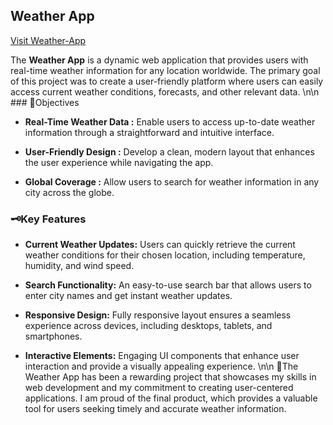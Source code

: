 ## Weather App 

[Visit Weather-App](https://manjit019.github.io/WeatherApp.github.io/) 

The **Weather App** is a dynamic web application that provides users with real-time weather information for any location worldwide. The primary goal of this project was to create a user-friendly platform where users can easily access current weather conditions, forecasts, and other relevant data. \n\n  ### 🔅Objectives 

- **Real-Time Weather Data :** Enable users to access up-to-date weather information through a straightforward and intuitive interface.
- **User-Friendly Design :** Develop a clean, modern layout that enhances the user experience while navigating the app.

- **Global Coverage :** Allow users to search for weather information in any city across the globe.

### 🗝️Key Features 

- **Current Weather Updates:** Users can quickly retrieve the current weather conditions for their chosen location, including temperature, humidity, and wind speed.
- **Search Functionality:** An easy-to-use search bar that allows users to enter city names and get instant weather updates.
- **Responsive Design:** Fully responsive layout ensures a seamless experience across devices, including desktops, tablets, and smartphones.

- **Interactive Elements:** Engaging UI components that enhance user interaction and provide a visually appealing experience. \n\n 🔰The Weather App has been a rewarding project that showcases my skills in web development and my commitment to creating user-centered applications. I am proud of the final product, which provides a valuable tool for users seeking timely and accurate weather information.